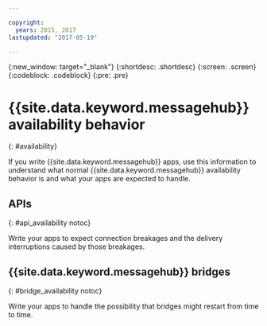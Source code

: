 ```yaml
---

copyright:
  years: 2015, 2017
lastupdated: "2017-05-19"

---
```


{:new_window: target="_blank"}
{:shortdesc: .shortdesc}
{:screen: .screen}
{:codeblock: .codeblock}
{:pre: .pre}

# {{site.data.keyword.messagehub}} availability behavior
{: #availability}

If you write {{site.data.keyword.messagehub}} apps, use this information to understand what normal {{site.data.keyword.messagehub}} availability behavior is and what your apps are expected to handle.

## APIs
{: #api_availability notoc}

Write your apps to expect connection breakages and the delivery interruptions caused by those breakages.

## {{site.data.keyword.messagehub}} bridges
{: #bridge_availability notoc}

Write your apps to handle the possibility that bridges might restart from time to time.
